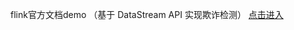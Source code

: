 flink官方文档demo （基于 DataStream API 实现欺诈检测） [点击进入](https://nightlies.apache.org/flink/flink-docs-release-1.13/zh/docs/try-flink/datastream/)